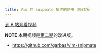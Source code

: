 ```yaml
---
title: Vim 的 snipmate 插件的使用（修订版）
---
```


[到 B 站观看视频](https://www.bilibili.com/video/av97005802?from=search&seid=18427304491139199434)

__NOTE__ 本期视频是[第二期](http://haoduoshipin.com/episodes/2)的改进版。

- <https://github.com/garbas/vim-snipmate>
